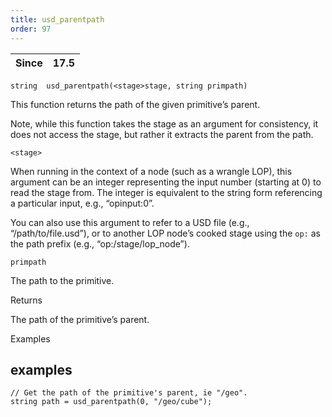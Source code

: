```yaml
---
title: usd_parentpath
order: 97
---
```

| Since | 17.5 |
| --- | --- |

`string  usd_parentpath(<stage>stage, string primpath)`

This function returns the path of the given primitive’s parent.

Note, while this function takes the stage as an argument for consistency, it does not access the stage, but rather it extracts the parent from the path.

`<stage>`

When running in the context of a node (such as a wrangle LOP), this argument can be an integer representing the input number (starting at 0) to read the stage from. The integer is equivalent to the string form referencing a particular input, e.g., “opinput:0”.

You can also use this argument to refer to a USD file (e.g., “/path/to/file.usd”), or to another LOP node’s cooked stage using the `op:` as the path prefix (e.g., “op:/stage/lop_node”).

`primpath`

The path to the primitive.

Returns

The path of the primitive’s parent.

Examples

## examples

```vex
// Get the path of the primitive's parent, ie "/geo".
string path = usd_parentpath(0, "/geo/cube");

```
